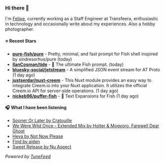 ### Hi there 👋

I'm [Felipe](https://felipevm.com), currently working as a Staff Engineer at Transfeera, enthusiastic in technology and occasionally write about my experiences. Also a hobby photographer.

#### ⭐ Recent Stars
- **[pure-fish/pure](https://github.com/pure-fish/pure)** - Pretty, minimal, and fast prompt for Fish shell inspired by sindresorhus/pure (today)
- **[IlanCosman/tide](https://github.com/IlanCosman/tide)** - 🌊 The ultimate Fish prompt. (today)
- **[bluesky-social/jetstream](https://github.com/bluesky-social/jetstream)** - A simplified JSON event stream for AT Proto (1 day ago)
- **[justserdar/nuxt-creem](https://github.com/justserdar/nuxt-creem)** - This Nuxt module provides an easy way to integrate Creem.io into your Nuxt application. It utilizes the official Creem.io API for server-side operations. (1 day ago)
- **[nickeb96/puffer-fish](https://github.com/nickeb96/puffer-fish)** - 🐡 Text Expansions for Fish (1 day ago)

#### 🎧 What I have been listening
- [Sooner Or Later by Cratouille](https://open.spotify.com/track/2uuRWIn5mIcM7ptvk8lxbp)
- [We Were Wild Once - Extended Mix by Holter &amp; Mogyoro, Farewell Dear Ghost](https://open.spotify.com/track/60uBfAxRvFdRbORdTwTwWB)
- [Heva by Not Now Please](https://open.spotify.com/track/2aU8KuewLXjAzXckAw1sUb)
- [Find by aiden](https://open.spotify.com/track/0ahwXxlike9WfVVzhJOdCT)
- [Sweet Release by Nu Aspect](https://open.spotify.com/track/0C6Sbwuo42ebcvGWeWCSEq)

_Powered by [TuneFeed](https://tunefeed.app?ref=github.com)_
